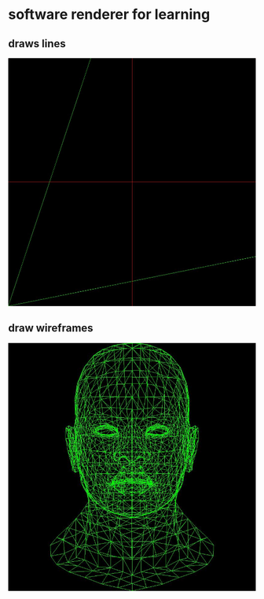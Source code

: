 # software renderer for learning

## draws lines
![line](./demo/demo-line.jpeg)

## draw wireframes
![head_wireframe](./demo/demo-wireframe.jpeg)
